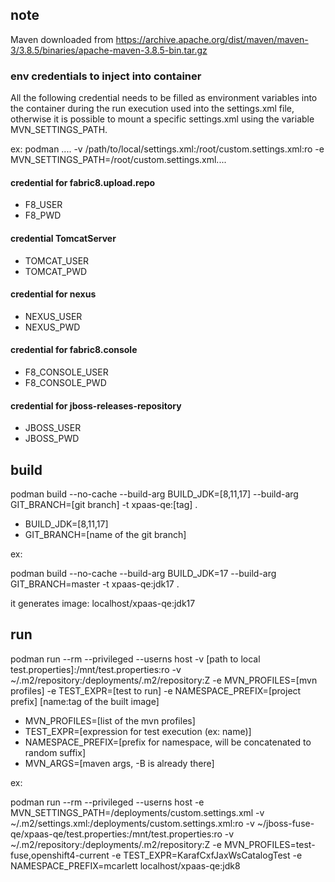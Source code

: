 ## note

Maven downloaded from https://archive.apache.org/dist/maven/maven-3/3.8.5/binaries/apache-maven-3.8.5-bin.tar.gz

### env credentials to inject into container
All the following credential needs to be filled as environment variables into the container during the run execution used into the settings.xml file, otherwise it is possible to mount a specific settings.xml using the variable MVN_SETTINGS_PATH.

ex:
podman .... -v /path/to/local/settings.xml:/root/custom.settings.xml:ro -e  MVN_SETTINGS_PATH=/root/custom.settings.xml....

#### credential for fabric8.upload.repo
- F8_USER
- F8_PWD

#### credential TomcatServer
- TOMCAT_USER
- TOMCAT_PWD

#### credential for nexus
- NEXUS_USER
- NEXUS_PWD

#### credential for fabric8.console
- F8_CONSOLE_USER
- F8_CONSOLE_PWD

#### credential for jboss-releases-repository
- JBOSS_USER
- JBOSS_PWD

## build

podman build --no-cache --build-arg BUILD_JDK=[8,11,17] --build-arg GIT_BRANCH=[git branch] -t xpaas-qe:[tag] .

- BUILD_JDK=[8,11,17]
- GIT_BRANCH=[name of the git branch]

ex:

podman build --no-cache --build-arg BUILD_JDK=17 --build-arg GIT_BRANCH=master -t xpaas-qe:jdk17 .

it generates image:
localhost/xpaas-qe:jdk17

## run

podman run --rm --privileged --userns host -v [path to local test.properties]:/mnt/test.properties:ro -v ~/.m2/repository:/deployments/.m2/repository:Z -e MVN_PROFILES=[mvn profiles] -e TEST_EXPR=[test to run] -e NAMESPACE_PREFIX=[project prefix] [name:tag of the built image]

- MVN_PROFILES=[list of the mvn profiles]
- TEST_EXPR=[expression for test execution (ex: name)]
- NAMESPACE_PREFIX=[prefix for namespace, will be concatenated to random suffix]
- MVN_ARGS=[maven args, -B is already there]

ex:

podman run --rm --privileged --userns host -e MVN_SETTINGS_PATH=/deployments/custom.settings.xml -v ~/.m2/settings.xml:/deployments/custom.settings.xml:ro -v ~/jboss-fuse-qe/xpaas-qe/test.properties:/mnt/test.properties:ro -v ~/.m2/repository:/deployments/.m2/repository:Z -e MVN_PROFILES=test-fuse,openshift4-current -e TEST_EXPR=KarafCxfJaxWsCatalogTest -e NAMESPACE_PREFIX=mcarlett localhost/xpaas-qe:jdk8
